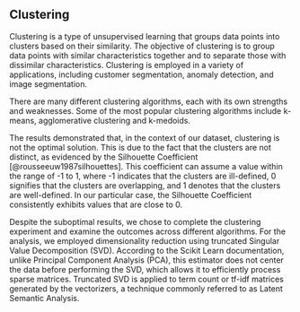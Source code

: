## Clustering

Clustering is a type of unsupervised learning that groups data points into clusters based on their similarity. The objective of clustering is to group data points with similar characteristics together and to separate those with dissimilar characteristics. Clustering is employed in a variety of applications, including customer segmentation, anomaly detection, and image segmentation.

There are many different clustering algorithms, each with its own strengths and weaknesses. Some of the most popular clustering algorithms include k-means, agglomerative clustering and k-medoids.

The results demonstrated that, in the context of our dataset, clustering is not the optimal solution. This is due to the fact that the clusters are not distinct, as evidenced by the Silhouette Coefficient [@rousseeuw1987silhouettes]. This coefficient can assume a value within the range of -1 to 1, where -1 indicates that the clusters are ill-defined, 0 signifies that the clusters are overlapping, and 1 denotes that the clusters are well-defined. In our particular case, the Silhouette Coefficient consistently exhibits values that are close to 0.

Despite the suboptimal results, we chose to complete the clustering experiment and examine the outcomes across different algorithms. For the analysis, we employed dimensionality reduction using truncated Singular Value Decomposition (SVD). According to the Scikit Learn documentation, unlike Principal Component Analysis (PCA), this estimator does not center the data before performing the SVD, which allows it to efficiently process sparse matrices. Truncated SVD is applied to term count or tf-idf matrices generated by the vectorizers, a technique commonly referred to as Latent Semantic Analysis.
